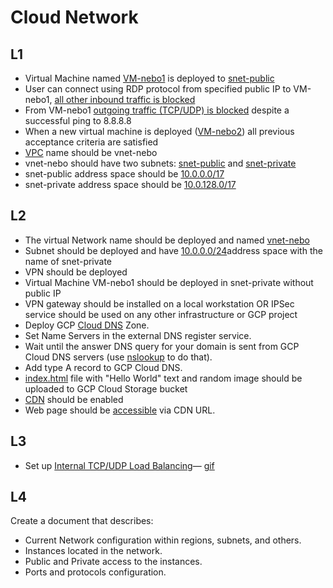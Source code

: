 # Cloud Network
## L1
- Virtual Machine named [VM-nebo1](https://github.com/o-lenczyk/peex/blob/main/CloudNetwork/vm.tf#L91) is deployed to [snet-public](https://github.com/o-lenczyk/peex/blob/main/CloudNetwork/vm.tf#L110) 
- User can connect using RDP protocol from specified public IP to VM-nebo1, [all other inbound traffic is blocked](https://github.com/o-lenczyk/peex/blob/main/CloudNetwork/vm.tf#L102)
- From VM-nebo1 [outgoing traffic (TCP/UDP) is blocked](gifs/firewall.gif) despite a successful ping to 8.8.8.8
- When a new virtual machine is deployed ([VM-nebo2](https://github.com/o-lenczyk/peex/blob/main/CloudNetwork/vm.tf#L124)) all previous acceptance criteria are satisfied
- [VPC](https://github.com/o-lenczyk/peex/blob/main/CloudNetwork/network.tf#L1) name should be vnet-nebo  
- vnet-nebo should have two subnets: [snet-public](https://github.com/o-lenczyk/peex/blob/main/CloudNetwork/network.tf#L7) and [snet-private](https://github.com/o-lenczyk/peex/blob/main/CloudNetwork/network.tf#L14)
- snet-public address space should be [10.0.0.0/17](https://github.com/o-lenczyk/peex/blob/main/CloudNetwork/network.tf#L9)
- snet-private address space should be [10.0.128.0/17](https://github.com/o-lenczyk/peex/blob/main/CloudNetwork/network.tf#L16) 
  
## L2  
- The virtual Network name should be deployed and named [vnet-nebo](https://github.com/o-lenczyk/peex/blob/main/CloudNetwork/network.tf#L3)  
- Subnet should be deployed and have [10.0.0.0/24](https://github.com/o-lenczyk/peex/blob/main/CloudNetwork/network.tf#L16)address space with the name of snet-private
- VPN should be deployed
- Virtual Machine VM-nebo1 should be deployed in snet-private without public IP
- VPN gateway should be installed on a local workstation OR IPSec service should be used on any other infrastructure or GCP project
- Deploy GCP [Cloud DNS](screenshots/cloud-dns.png) Zone.
- Set Name Servers in the external DNS register service.
- Wait until the answer DNS query for your domain is sent from GCP Cloud DNS servers (use [nslookup](gifs/cloud-dns.gif) to do that).
- Add type A record to GCP Cloud DNS.
- [index.html](https://github.com/o-lenczyk/peex/blob/main/CloudNetwork/cdn.tf#L20) file with "Hello World" text and random image should be uploaded to GCP Cloud Storage bucket
- [CDN](https://github.com/o-lenczyk/peex/blob/main/CloudNetwork/cdn.tf#L47) should be enabled
- Web page should be [accessible](https://github.com/o-lenczyk/peex/blob/main/CloudNetwork/screenshots/cdn.png) via CDN URL.

## L3  
- Set up [Internal TCP/UDP Load Balancing](https://github.com/o-lenczyk/peex/blob/main/CloudNetwork/lb.tf#L38)—  [gif](gifs/load-balancer.gif)

  
## L4
Create a document that describes:
- Current Network configuration within regions, subnets, and others.
- Instances located in the network.
- Public and Private access to the instances.
- Ports and protocols configuration.